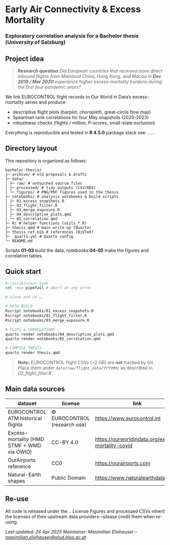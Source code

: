 # Early Air Connectivity & Excess Mortality

### Exploratory correlation analysis for a Bachelor thesis (University of Salzburg)

## Project idea

> **Research question**
> *Did European countries that received more direct inbound flights from Mainland China, Hong Kong, and Macao in **Dec 2019 / Mar 2020** experience higher excess-mortality burdens during the first four pandemic years?*

We link EUROCONTROL flight records to Our World in Data’s excess-mortality series and produce:

- descriptive flight plots (barplot, choropleth, great-circle flow map)
- Spearman rank correlations for four May snapshots (2020-2023)
- robustness checks (flights / million, P-scores, small-state exclusion)

Everything is reproducible and tested in **R 4.5.0** package stack see: `...`

## Directory layout

This repository is organized as follows:

```         
bachelor-thesis/
├─ archive/ # old proposals & drafts
├─ data/ 
│ ├─ raw/ # untouched source files 
│ ├─ processed/ # tidy outputs (CSV/RDS) 
│ └─ figures/ # PNG/PDF figures used in the thesis 
├─ notebooks/ # analysis notebooks & build scripts 
│ ├─ 01_excess_snapshots.R 
│ ├─ 02_flight_filter.R 
│ ├─ 03_merge_exposure.R 
│ ├─ 04_descriptive_plots.qmd 
│ └─ 05_correlation.qmd 
├─ R/ # helper functions (utils_*.R) 
├─ thesis.qmd # main write-up (Quarto)
├─ thesis_ref.bib # references (BibTeX)
├─ _quarto.yml # Quarto config
└─ README.md
```

Scripts **01-03** build the data; notebooks **04-05** make the figures and correlation tables.

## Quick start

```bash
#!/usr/bin/env bash
set -euo pipefail # abort on any error

# clone and cd …

# DATA BUILD
Rscript notebooks/01_excess_snapshots.R
Rscript notebooks/02_flight_filter.R
Rscript notebooks/03_merge_exposure.R

# PLOTS & CORRELATIONS
quarto render notebooks/04_descriptive_plots.qmd
quarto render notebooks/05_correlation.qmd

# COMPILE THESIS
quarto render thesis.qmd
```

> **Note:** EUROCONTROL flight CSVs (\~2 GB) are **not** tracked by Git.\
> Place them under `data/raw/flight_data/YYYYMM/` as described in *02_flight_filter.R*.

## Main data sources

| dataset | license | link |
|---------------------------|---------------------------|------------------|
| EUROCONTROL ATM historical flights | © EUROCONTROL (research use) | <https://www.eurocontrol.int> |
| Excess-mortality (HMD STMF + WMD via OWID) | CC-BY 4.0 | <https://ourworldindata.org/excess-mortality-covid> |
| OurAirports reference | CC0 | <https://ourairports.com> |
| Natural-Earth shapes | Public Domain | <https://www.naturalearthdata.com> |

## Re-use

All code is released under the .. License Figures and processed CSVs inherit the licenses of their upstream data providers—please credit them when re-using.

*Last updated: 24 Apr 2025*
*Maintainer: Maximilian Elixhauser – maximilian.elixhauser@stud.plus.ac.at*
